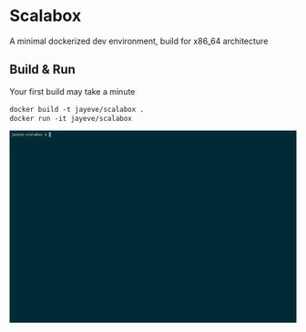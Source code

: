 # Scalabox

A minimal dockerized dev environment, build for x86_64 architecture

## Build & Run

Your first build may take a minute

```
docker build -t jayeve/scalabox .
docker run -it jayeve/scalabox
```

![Scalabox GIF](https://github.com/jayeve/terminal/raw/master/scalabox/demo.gif)
